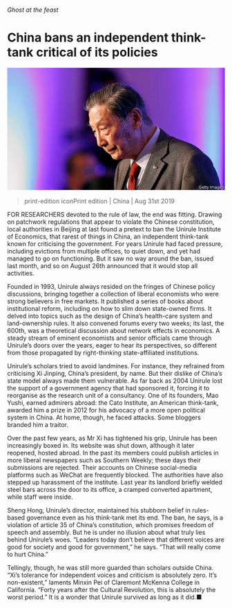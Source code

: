###### Ghost at the feast

# China bans an independent think-tank critical of its policies 

![image](images/20190831_CNP501.jpg) 

> print-edition iconPrint edition | China | Aug 31st 2019 

FOR RESEARCHERS devoted to the rule of law, the end was fitting. Drawing on patchwork regulations that appear to violate the Chinese constitution, local authorities in Beijing at last found a pretext to ban the Unirule Institute of Economics, that rarest of things in China, an independent think-tank known for criticising the government. For years Unirule had faced pressure, including evictions from multiple offices, to quiet down, and yet had managed to go on functioning. But it saw no way around the ban, issued last month, and so on August 26th announced that it would stop all activities. 

Founded in 1993, Unirule always resided on the fringes of Chinese policy discussions, bringing together a collection of liberal economists who were strong believers in free markets. It published a series of books about institutional reform, including on how to slim down state-owned firms. It delved into topics such as the design of China’s health-care system and land-ownership rules. It also convened forums every two weeks; its last, the 600th, was a theoretical discussion about network effects in economics. A steady stream of eminent economists and senior officials came through Unirule’s doors over the years, eager to hear its perspectives, so different from those propagated by right-thinking state-affiliated institutions. 

Unirule’s scholars tried to avoid landmines. For instance, they refrained from criticising Xi Jinping, China’s president, by name. But their dislike of China’s state model always made them vulnerable. As far back as 2004 Unirule lost the support of a government agency that had sponsored it, forcing it to reorganise as the research unit of a consultancy. One of its founders, Mao Yushi, earned admirers abroad: the Cato Institute, an American think-tank, awarded him a prize in 2012 for his advocacy of a more open political system in China. At home, though, he faced attacks. Some bloggers branded him a traitor. 

Over the past few years, as Mr Xi has tightened his grip, Unirule has been increasingly boxed in. Its website was shut down, although it later reopened, hosted abroad. In the past its members could publish articles in more liberal newspapers such as Southern Weekly; these days their submissions are rejected. Their accounts on Chinese social-media platforms such as WeChat are frequently blocked. The authorities have also stepped up harassment of the institute. Last year its landlord briefly welded steel bars across the door to its office, a cramped converted apartment, while staff were inside. 

Sheng Hong, Unirule’s director, maintained his stubborn belief in rules-based governance even as his think-tank met its end. The ban, he says, is a violation of article 35 of China’s constitution, which promises freedom of speech and assembly. But he is under no illusion about what truly lies behind Unirule’s woes. “Leaders today don’t believe that different voices are good for society and good for government,” he says. “That will really come to hurt China.” 

Tellingly, though, he was still more guarded than scholars outside China. “Xi’s tolerance for independent voices and criticism is absolutely zero. It’s non-existent,” laments Minxin Pei of Claremont McKenna College in California. “Forty years after the Cultural Revolution, this is absolutely the worst period.” It is a wonder that Unirule survived as long as it did.■ 

